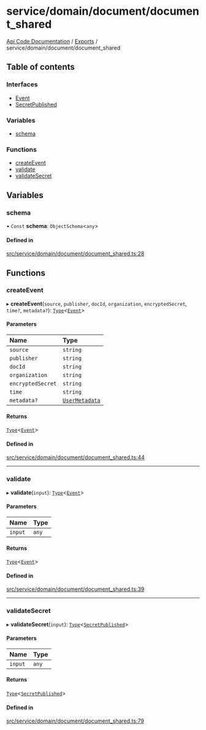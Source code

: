 # service/domain/document/document\_shared
 
[Api Code Documentation](../README.md) / [Exports](../modules.md) / service/domain/document/document\_shared

## Table of contents

### Interfaces

- [Event](../interfaces/service_domain_document_document_shared.Event.md)
- [SecretPublished](../interfaces/service_domain_document_document_shared.SecretPublished.md)

### Variables

- [schema](service_domain_document_document_shared.md#schema)

### Functions

- [createEvent](service_domain_document_document_shared.md#createevent)
- [validate](service_domain_document_document_shared.md#validate)
- [validateSecret](service_domain_document_document_shared.md#validatesecret)

## Variables

### schema

• `Const` **schema**: `ObjectSchema`\<`any`\>

#### Defined in

[src/service/domain/document/document_shared.ts:28](https://github.com/openkfw/TruBudget/blob/3cf6626/api/src/service/domain/document/document_shared.ts#L28)

## Functions

### createEvent

▸ **createEvent**(`source`, `publisher`, `docId`, `organization`, `encryptedSecret`, `time?`, `metadata?`): [`Type`](result.md#type)\<[`Event`](../interfaces/service_domain_document_document_shared.Event.md)\>

#### Parameters

| Name | Type |
| :------ | :------ |
| `source` | `string` |
| `publisher` | `string` |
| `docId` | `string` |
| `organization` | `string` |
| `encryptedSecret` | `string` |
| `time` | `string` |
| `metadata?` | [`UserMetadata`](service_domain_metadata.md#usermetadata) |

#### Returns

[`Type`](result.md#type)\<[`Event`](../interfaces/service_domain_document_document_shared.Event.md)\>

#### Defined in

[src/service/domain/document/document_shared.ts:44](https://github.com/openkfw/TruBudget/blob/3cf6626/api/src/service/domain/document/document_shared.ts#L44)

___

### validate

▸ **validate**(`input`): [`Type`](result.md#type)\<[`Event`](../interfaces/service_domain_document_document_shared.Event.md)\>

#### Parameters

| Name | Type |
| :------ | :------ |
| `input` | `any` |

#### Returns

[`Type`](result.md#type)\<[`Event`](../interfaces/service_domain_document_document_shared.Event.md)\>

#### Defined in

[src/service/domain/document/document_shared.ts:39](https://github.com/openkfw/TruBudget/blob/3cf6626/api/src/service/domain/document/document_shared.ts#L39)

___

### validateSecret

▸ **validateSecret**(`input`): [`Type`](result.md#type)\<[`SecretPublished`](../interfaces/service_domain_document_document_shared.SecretPublished.md)\>

#### Parameters

| Name | Type |
| :------ | :------ |
| `input` | `any` |

#### Returns

[`Type`](result.md#type)\<[`SecretPublished`](../interfaces/service_domain_document_document_shared.SecretPublished.md)\>

#### Defined in

[src/service/domain/document/document_shared.ts:79](https://github.com/openkfw/TruBudget/blob/3cf6626/api/src/service/domain/document/document_shared.ts#L79)

